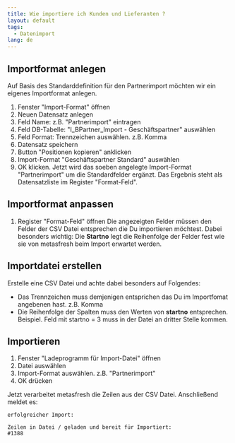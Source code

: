 ```yaml
---
title: Wie importiere ich Kunden und Lieferanten ?
layout: default
tags:
  - Datenimport
lang: de
---
```

## Importformat anlegen

Auf Basis des Standarddefinition für den Partnerimport möchten wir ein eigenes Importformat anlegen.

1. Fenster "Import-Format" öffnen
1. Neuen Datensatz anlegen
1. Feld Name: z.B. "Partnerimport" eintragen
1. Feld DB-Tabelle: "I_BPartner_Import - Geschäftspartner" auswählen
1. Feld Format: Trennzeichen auswählen. z.B. Komma
1. Datensatz speichern
1. Button "Positionen kopieren" anklicken
1. Import-Format "Geschäftspartner Standard" auswählen
1. OK klicken. 
  Jetzt wird das soeben angelegte Import-Format "Partnerimport" um die Standardfelder ergänzt. Das Ergebnis steht als Datensatzliste im Register "Format-Feld".

## Importformat anpassen

1. Register "Format-Feld" öffnen
Die angezeigten Felder müssen den Felder der CSV Datei entsprechen die Du importieren möchtest. Dabei besonders wichtig: Die **Startno** legt die Reihenfolge der Felder fest wie sie von metasfresh beim Import erwartet werden.

## Importdatei erstellen

Erstelle eine CSV Datei und achte dabei besonders auf Folgendes:
- Das Trennzeichen muss demjenigen entsprichen das Du im Importfomat angebenen hast. z.B. Komma
- Die Reihenfolge der Spalten muss den Werten von **startno** entsprechen. Beispiel. Feld mit startno = 3 muss in der Datei an dritter Stelle kommen.

## Importieren

1. Fenster "Ladeprogramm für Import-Datei" öffnen
1. Datei auswählen
1. Import-Format auswählen. z.B. "Partnerimport"
1. OK drücken

Jetzt verarbeitet metasfresh die Zeilen aus der CSV Datei. Anschließend meldet es:

```
erfolgreicher Import:

Zeilen in Datei / geladen und bereit für Importiert:
#1388
```


